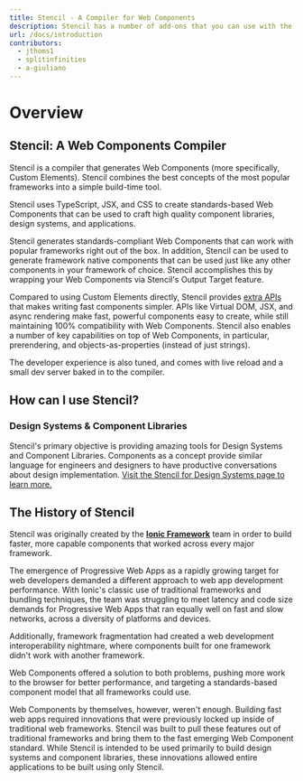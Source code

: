 ```yaml
---
title: Stencil - A Compiler for Web Components
description: Stencil has a number of add-ons that you can use with the build process.
url: /docs/introduction
contributors:
  - jthoms1
  - splitinfinities
  - a-giuliano
---
```


# Overview

## Stencil: A Web Components Compiler

Stencil is a compiler that generates Web Components (more specifically, Custom Elements). Stencil combines the best concepts of the most popular frameworks into a simple build-time tool.

Stencil uses TypeScript, JSX, and CSS to create standards-based Web Components that can be used to craft high quality component libraries, design systems, and applications.

Stencil generates standards-compliant Web Components that can work with popular frameworks right out of the box. In addition, Stencil can be used to generate framework native components that can be used just like any other components in your framework of choice. Stencil accomplishes this by wrapping your Web Components via Stencil's Output Target feature.

Compared to using Custom Elements directly, Stencil provides [extra APIs](/docs/api) that makes writing fast components simpler. APIs like Virtual DOM, JSX, and async rendering make fast, powerful components easy to create, while still maintaining 100% compatibility with Web Components. Stencil also enables a number of key capabilities on top of Web Components, in particular, prerendering, and objects-as-properties (instead of just strings).

The developer experience is also tuned, and comes with live reload and a small dev server baked in to the compiler.

## How can I use Stencil?

### Design Systems & Component Libraries

Stencil's primary objective is providing amazing tools for Design Systems and Component Libraries. Components as a concept provide similar language for engineers and designers to have productive conversations about design implementation. [Visit the Stencil for Design Systems page to learn more.](/docs/design-systems)

## The History of Stencil

Stencil was originally created by the **[Ionic Framework](http://ionicframework.com/)** team in order to build faster, more capable components that worked across every major framework.

The emergence of Progressive Web Apps as a rapidly growing target for web developers demanded a different approach to web app development performance. With Ionic's classic use of traditional frameworks and bundling techniques, the team was struggling to meet latency and code size demands for Progressive Web Apps that ran equally well on fast and slow networks, across a diversity of platforms and devices.

Additionally, framework fragmentation had created a web development interoperability nightmare, where components built for one framework didn't work with another framework.

Web Components offered a solution to both problems, pushing more work to the browser for better performance, and targeting a standards-based component model that all frameworks could use.

Web Components by themselves, however, weren't enough. Building fast web apps required innovations that were previously locked up inside of traditional web frameworks. Stencil was built to pull these features out of traditional frameworks and bring them to the fast emerging Web Component standard. While Stencil is intended to be used primarily to build design systems and component libraries, these innovations allowed entire applications to be built using only Stencil.
